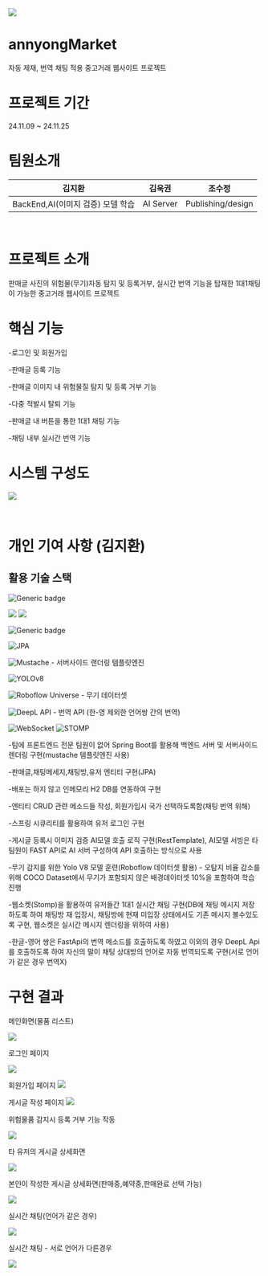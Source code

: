 <img src="https://github.com/user-attachments/assets/fc0c48e1-de83-423f-972b-63267db9b644">

# annyongMarket
자동 제재, 번역 채팅 적용 중고거래 웹사이트 프로젝트

# 프로젝트 기간
24.11.09 ~ 24.11.25

# 팀원소개
|김지환|김욱권|조수정|
|---|---|---|
|BackEnd,AI(이미지 검증) 모델 학습|AI Server|Publishing/design|

&nbsp;

# 프로젝트 소개
판매글 사진의 위험물(무기)자동 탐지 및 등록거부, 실시간 번역 기능을 탑재한 1대1채팅이 가능한 중고거래 웹사이트 프로젝트

# 핵심 기능
-로그인 및 회원가입

-판매글 등록 기능

-판매글 이미지 내 위험물질 탐지 및 등록 거부 기능

-다중 적발시 탈퇴 기능

-판매글 내 버튼을 통한 1대1 채팅 기능

-채팅 내부 실시간 번역 기능

# 시스템 구성도
<img src="https://github.com/user-attachments/assets/86f66a56-cac2-40bb-a363-b9a4e8458b5a">

&nbsp;

# 개인 기여 사항 (김지환)
## 활용 기술 스택
![Generic badge](https://img.shields.io/badge/jdk-17-orange.svg)

<img src="https://img.shields.io/badge/springboot-6DB33F?style=for-the-badge&logo=springboot&logoColor=white">

<img src="https://img.shields.io/badge/Spring Security-6DB33F?style=for-the-badge&logo=Spring Security&logoColor=white"> 

![Generic badge](https://img.shields.io/badge/h2-1.4.200-blue.svg)

![JPA](https://img.shields.io/badge/JPA-hibernate-orange)

![Mustache](https://img.shields.io/badge/Mustache-ffdd66?style=for-the-badge&logo=mustache&logoColor=black) - 서버사이드 랜더링 템플릿엔진

![YOLOv8](https://img.shields.io/badge/YOLOv8-ff9600?style=for-the-badge&logo=ai&logoColor=white)

![Roboflow Universe](https://img.shields.io/badge/Roboflow%20Universe-black?style=for-the-badge&logo=roboflow&logoColor=white) - 무기 데이터셋 

![DeepL API](https://img.shields.io/badge/DeepL%20API-0B65C2?style=for-the-badge&logo=deepl&logoColor=white) - 번역 API (한-영 제외한 언어쌍 간의 번역)

![WebSocket](https://img.shields.io/badge/WebSocket-009688?style=for-the-badge&logo=websocket&logoColor=white)
![STOMP](https://img.shields.io/badge/STOMP%20Protocol-0033A0?style=for-the-badge)

-팀에 프론트엔드 전문 팀원이 없어 Spring Boot를 활용해 백엔드 서버 및 서버사이드 렌더링 구현(mustache 템플릿엔진 사용)

-판매글,채팅메세지,채팅방,유저 엔티티 구현(JPA)

-배포는 하지 않고 인메모리 H2 DB를 연동하여 구현

-엔티티 CRUD 관련 메소드들 작성, 회원가입시 국가 선택하도록함(채팅 번역 위해)

-스프링 시큐리티를 활용하여 유저 로그인 구현

-게시글 등록시 이미지 검증 AI모델 호출 로직 구현(RestTemplate), AI모델 서빙은 타 팀원이 FAST API로 AI 서버 구성하여 API 호출하는 방식으로 사용

-무기 감지를 위한 Yolo V8 모델 훈련(Roboflow 데이터셋 활용) - 오탐지 비율 감소를 위해 COCO Dataset에서 무기가 포함되지 않은 배경데이터셋 10%을 포함하여 학습 진행

-웹소켓(Stomp)을 활용하여 유저들간 1대1 실시간 채팅 구현(DB에 채팅 메시지 저장하도록 하여 채팅방 재 입장시, 채팅방에 현재 미입장 상태에서도 기존 메시지 볼수있도록 구현, 웹소켓은 실시간 메시지 렌더링을 위하여 사용)

-한글-영어 쌍은 FastApi의 번역 메소드를 호출하도록 하였고 이외의 경우 DeepL Api를 호출하도록 하여 자신의 말이 채팅 상대방의 언어로 자동 번역되도록 구현(서로 언어가 같은 경우 번역X)


# 구현 결과
메인화면(물품 리스트)

<img src="https://github.com/user-attachments/assets/3af0c5d5-462b-44e8-af55-533735f45029">

로그인 페이지

<img src="https://github.com/user-attachments/assets/345932f8-6d43-4739-ad43-3412929fb0f9">

회원가입 페이지
<img src="https://github.com/user-attachments/assets/99b919b2-0a52-462f-a79d-bfb644064c0e">

게시글 작성 페이지
<img src="https://github.com/user-attachments/assets/d7840e69-beb6-4705-b387-88b13b6a2765">

위험물품 감지시 등록 거부 기능 작동 

<img src="https://github.com/user-attachments/assets/c27ab41c-3917-44d5-a9d7-bc1580bb1e90">

타 유저의 게시글 상세화면

<img src="https://github.com/user-attachments/assets/a3bc3e1d-5492-4809-8845-b4b4a1471589">

본인이 작성한 게시글 상세화면(판매중,예약중,판매완료 선택 가능)

<img src="https://github.com/user-attachments/assets/602a4fb2-675b-45e5-8cb5-0bcd2d5ea450">


실시간 채팅(언어가 같은 경우)

<img src="https://github.com/user-attachments/assets/500d1f38-ddd4-4b30-ab1b-55d8d2cecf39">

실시간 채팅 - 서로 언어가 다른경우

<img src="https://github.com/user-attachments/assets/aaf05501-d797-4b4a-ba12-a989d1ebfe8f">


